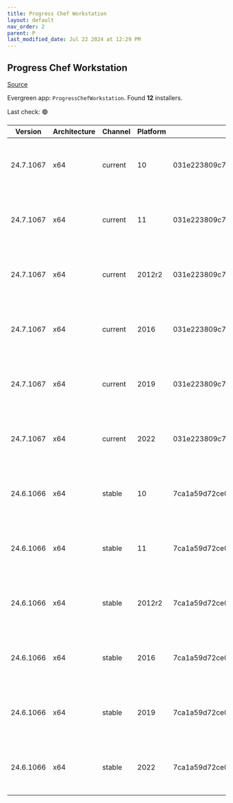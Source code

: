 ```yaml
---
title: Progress Chef Workstation
layout: default
nav_order: 2
parent: P
last_modified_date: Jul 22 2024 at 12:29 PM
---
```


## Progress Chef Workstation

[Source](https://www.chef.io/products/chef-workstation)

Evergreen app: `ProgressChefWorkstation`. Found **12** installers.

Last check: 🟢

| Version   | Architecture | Channel | Platform | Sha256                                                           | URI                                                                                                                                                                                                                                            |
| --------- | ------------ | ------- | -------- | ---------------------------------------------------------------- | ---------------------------------------------------------------------------------------------------------------------------------------------------------------------------------------------------------------------------------------------- |
| 24.7.1067 | x64          | current | 10       | 031e223809c739df241ed69c1901c079fdf9b8dc4969b76784d3ea55f6d80089 | [https://packages.chef.io/files/current/chef-workstation/24.7.1067/windows/10/chef-workstation-24.7.1067-1-x64.msi](https://packages.chef.io/files/current/chef-workstation/24.7.1067/windows/10/chef-workstation-24.7.1067-1-x64.msi)         |
| 24.7.1067 | x64          | current | 11       | 031e223809c739df241ed69c1901c079fdf9b8dc4969b76784d3ea55f6d80089 | [https://packages.chef.io/files/current/chef-workstation/24.7.1067/windows/11/chef-workstation-24.7.1067-1-x64.msi](https://packages.chef.io/files/current/chef-workstation/24.7.1067/windows/11/chef-workstation-24.7.1067-1-x64.msi)         |
| 24.7.1067 | x64          | current | 2012r2   | 031e223809c739df241ed69c1901c079fdf9b8dc4969b76784d3ea55f6d80089 | [https://packages.chef.io/files/current/chef-workstation/24.7.1067/windows/2012r2/chef-workstation-24.7.1067-1-x64.msi](https://packages.chef.io/files/current/chef-workstation/24.7.1067/windows/2012r2/chef-workstation-24.7.1067-1-x64.msi) |
| 24.7.1067 | x64          | current | 2016     | 031e223809c739df241ed69c1901c079fdf9b8dc4969b76784d3ea55f6d80089 | [https://packages.chef.io/files/current/chef-workstation/24.7.1067/windows/2016/chef-workstation-24.7.1067-1-x64.msi](https://packages.chef.io/files/current/chef-workstation/24.7.1067/windows/2016/chef-workstation-24.7.1067-1-x64.msi)     |
| 24.7.1067 | x64          | current | 2019     | 031e223809c739df241ed69c1901c079fdf9b8dc4969b76784d3ea55f6d80089 | [https://packages.chef.io/files/current/chef-workstation/24.7.1067/windows/2019/chef-workstation-24.7.1067-1-x64.msi](https://packages.chef.io/files/current/chef-workstation/24.7.1067/windows/2019/chef-workstation-24.7.1067-1-x64.msi)     |
| 24.7.1067 | x64          | current | 2022     | 031e223809c739df241ed69c1901c079fdf9b8dc4969b76784d3ea55f6d80089 | [https://packages.chef.io/files/current/chef-workstation/24.7.1067/windows/2022/chef-workstation-24.7.1067-1-x64.msi](https://packages.chef.io/files/current/chef-workstation/24.7.1067/windows/2022/chef-workstation-24.7.1067-1-x64.msi)     |
| 24.6.1066 | x64          | stable  | 10       | 7ca1a59d72ce0260e5b02259691ab526c74e8c802bcc9d94965031b54733e62e | [https://packages.chef.io/files/stable/chef-workstation/24.6.1066/windows/10/chef-workstation-24.6.1066-1-x64.msi](https://packages.chef.io/files/stable/chef-workstation/24.6.1066/windows/10/chef-workstation-24.6.1066-1-x64.msi)           |
| 24.6.1066 | x64          | stable  | 11       | 7ca1a59d72ce0260e5b02259691ab526c74e8c802bcc9d94965031b54733e62e | [https://packages.chef.io/files/stable/chef-workstation/24.6.1066/windows/11/chef-workstation-24.6.1066-1-x64.msi](https://packages.chef.io/files/stable/chef-workstation/24.6.1066/windows/11/chef-workstation-24.6.1066-1-x64.msi)           |
| 24.6.1066 | x64          | stable  | 2012r2   | 7ca1a59d72ce0260e5b02259691ab526c74e8c802bcc9d94965031b54733e62e | [https://packages.chef.io/files/stable/chef-workstation/24.6.1066/windows/2012r2/chef-workstation-24.6.1066-1-x64.msi](https://packages.chef.io/files/stable/chef-workstation/24.6.1066/windows/2012r2/chef-workstation-24.6.1066-1-x64.msi)   |
| 24.6.1066 | x64          | stable  | 2016     | 7ca1a59d72ce0260e5b02259691ab526c74e8c802bcc9d94965031b54733e62e | [https://packages.chef.io/files/stable/chef-workstation/24.6.1066/windows/2016/chef-workstation-24.6.1066-1-x64.msi](https://packages.chef.io/files/stable/chef-workstation/24.6.1066/windows/2016/chef-workstation-24.6.1066-1-x64.msi)       |
| 24.6.1066 | x64          | stable  | 2019     | 7ca1a59d72ce0260e5b02259691ab526c74e8c802bcc9d94965031b54733e62e | [https://packages.chef.io/files/stable/chef-workstation/24.6.1066/windows/2019/chef-workstation-24.6.1066-1-x64.msi](https://packages.chef.io/files/stable/chef-workstation/24.6.1066/windows/2019/chef-workstation-24.6.1066-1-x64.msi)       |
| 24.6.1066 | x64          | stable  | 2022     | 7ca1a59d72ce0260e5b02259691ab526c74e8c802bcc9d94965031b54733e62e | [https://packages.chef.io/files/stable/chef-workstation/24.6.1066/windows/2022/chef-workstation-24.6.1066-1-x64.msi](https://packages.chef.io/files/stable/chef-workstation/24.6.1066/windows/2022/chef-workstation-24.6.1066-1-x64.msi)       |
